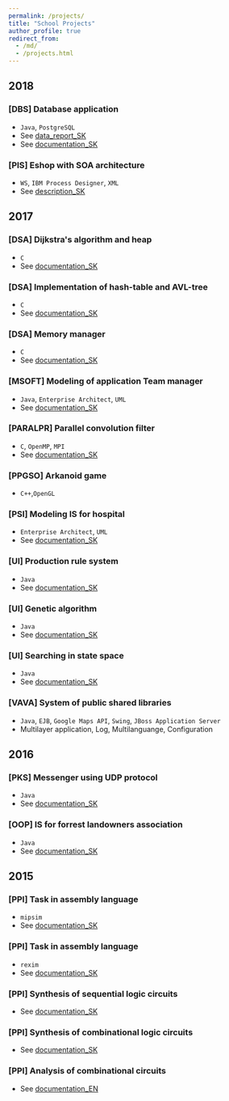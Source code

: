 ```yaml
---
permalink: /projects/
title: "School Projects"
author_profile: true
redirect_from: 
  - /md/
  - /projects.html
---
```


## 2018

### [DBS] Database application
* `Java`, `PostgreSQL`
* See [data_report_SK](https://harnusek.github.io/files/dbs_report.pdf)
* See [documentation_SK](https://harnusek.github.io/files/dbs_final.pdf)

### [PIS] Eshop with SOA architecture
* `WS`, `IBM Process Designer`, `XML`
* See [description_SK](https://harnusek.github.io/files/pis.pdf)

## 2017

### [DSA] Dijkstra's algorithm and heap
* `C`  
* See [documentation_SK](https://harnusek.github.io/files/dsa3.pdf)

### [DSA] Implementation of hash-table and AVL-tree
* `C`  
* See [documentation_SK](https://harnusek.github.io/files/dsa2.pdf)

### [DSA] Memory manager
* `C`
* See [documentation_SK](https://harnusek.github.io/files/dsa1.pdf)

### [MSOFT] Modeling of application Team manager
* `Java`, `Enterprise Architect`, `UML`
* See [documentation_SK](https://harnusek.github.io/files/msoft.pdf)

### [PARALPR] Parallel convolution filter
* `C`, `OpenMP`, `MPI`
* See [documentation_SK](https://harnusek.github.io/files/parapr.pdf)

### [PPGSO] Arkanoid game 
* `C++`,`OpenGL`

### [PSI] Modeling IS for hospital
* `Enterprise Architect`, `UML`
* See [documentation_SK](https://harnusek.github.io/files/psi.pdf)

### [UI] Production rule system
* `Java`
* See [documentation_SK](https://harnusek.github.io/files/ui4.pdf)

### [UI] Genetic algorithm
* `Java`
* See [documentation_SK](https://harnusek.github.io/files/ui3.pdf)

### [UI] Searching in state space
* `Java`
* See [documentation_SK](https://harnusek.github.io/files/ui2.pdf)

### [VAVA] System of public shared libraries
* `Java`, `EJB`, `Google Maps API`, `Swing`, `JBoss Application Server`
* Multilayer application, Log, Multilanguange, Configuration

## 2016

### [PKS] Messenger using UDP protocol
* `Java`
* See [documentation_SK](https://harnusek.github.io/files/pks.pdf)

### [OOP] IS for forrest landowners association
* `Java`
* See [documentation_SK](https://harnusek.github.io/files/oop.pdf)

## 2015

### [PPI] Task in assembly language
* `mipsim`
* See [documentation_SK](https://harnusek.github.io/files/ppi5.pdf)

### [PPI] Task in assembly language
* `rexim`
* See [documentation_SK](https://harnusek.github.io/files/ppi4.pdf)

### [PPI] Synthesis of sequential logic circuits
* See [documentation_SK](https://harnusek.github.io/files/ppi3.pdf)

### [PPI] Synthesis of combinational logic circuits
* See [documentation_SK](https://harnusek.github.io/files/ppi2.pdf)

### [PPI] Analysis of combinational circuits
* See [documentation_EN](https://harnusek.github.io/files/ppi1.pdf)
